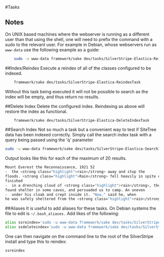 #Tasks
## Notes
On UNIX based machines where the webserver is running as a different user than
that using the shell, one will need to prefix the command with a sudo to the
relevant user.  For example in Debian, whose webservers run as `www-data` use
the following example as a guide:

```bash
	sudo -u www-data framework/sake dev/tasks/SilverStripe-Elastica-ReindexTask
```

##Index/Reindex
Execute a reindex of all of the classes configured to be indexed.
```bash
	framework/sake dev/tasks/SilverStripe-Elastica-ReindexTask
```
Without this task being executed it will not be possible to search as the index
will be empty, and thus return no results.

##Delete Index
Delete the configured index.  Reindexing as above will restore the index as
functional.
```bash
	framework/sake dev/tasks/SilverStripe-Elastica-DeleteIndexTask
```

##Search Index
Not so much a task but a convenient way to test if SiteTree data has been
indexed correctly.  Simply call the search index task with a query being passed
using the 'q' parameter
```bash
sudo -u www-data framework/sake dev/tasks/SilverStripe-Elastica-SearchIndexTask q=rain
```
Output looks like this for each of the maximum of 20 results.
```bash
Mount Everest the Reconnaissance, 1921 52
-  the <strong class="highlight">rain</strong> away and stop the
floods. <strong class="highlight">Rain</strong> fell heavily in spite of the noise, but the bridge was
finished
-  in a drenching cloud of <strong class="highlight">rain</strong>, the Tibetans
found shelter in some caves, and persuaded us to camp. An uneven
-  under his cloak and crept inside it. "Now," said he, when
he was safely sheltered from the <strong class="highlight">rain</strong>, "you
```

##Aliases
It is useful to add aliases for these tasks.  On Debian systems the file to edit
is `~/.bash_aliases.`  Add likes of the following:

```bash
alias ssreindex='sudo -u www-data framework/sake dev/tasks/SilverStripe-Elastica-ReindexTask progress=250'
alias ssdeleteindex='sudo -u www-data framework/sake dev/tasks/SilverStripe-Elastica-DeleteIndexTask'
```
One can then navigate on the command line to the root of the SilverStripe
install and type this to reindex:
```bash
ssreindex
```
